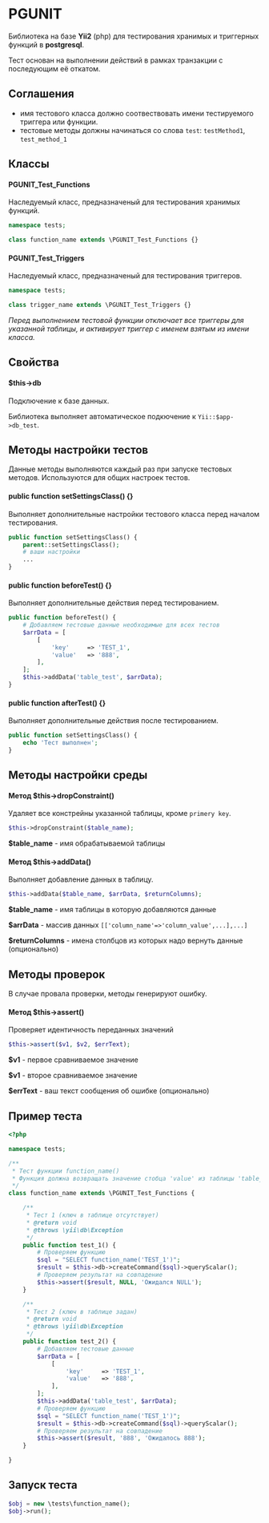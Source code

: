 # PGUNIT

Библиотека на базе **Yii2** (php) для тестирования хранимых и триггерных функций в **postgresql**.

Тест основан на выполнении действий в рамках транзакции с последующим её откатом.



## Соглашения

- имя тестового класса должно соотвествовать имени тестируемого триггера или функции.
- тестовые методы должны начинаться со слова `test`: `testMethod1`, `test_method_1`



## Классы

#### PGUNIT_Test_Functions

Наследуемый класс, предназначеный для тестирования хранимых функций.

```PHP
namespace tests;

class function_name extends \PGUNIT_Test_Functions {}
```



#### PGUNIT_Test_Triggers

Наследуемый класс, предназначеный для тестирования триггеров.

```PHP
namespace tests;

class trigger_name extends \PGUNIT_Test_Triggers {}
```

*Перед выполнением тестовой функции отключает все триггеры для указанной таблицы, и активирует триггер с именем взятым из имени класса.*



## Свойства

#### $this->db

Подключение к базе данных.

Библиотека выполняет автоматическое подкючение к ```Yii::$app->db_test```.


## Методы настройки тестов

Данные методы выполняются каждый раз при запуске тестовых методов. Используются для общих настроек тестов.



#### public function setSettingsClass() {}

Выполняет дополнительные настройки тестового класса перед началом тестирования.

```PHP
public function setSettingsClass() {
    parent::setSettingsClass();
    # ваши настройки
    ...
}
```



#### public function beforeTest() {}

Выполняет дополнительные действия перед тестированием.

```PHP
public function beforeTest() {
    # Добавляем тестовые данные необходимые для всех тестов
    $arrData = [
        [
            'key'     => 'TEST_1',
            'value'   => '888',
        ],
    ];
    $this->addData('table_test', $arrData);
}
```



#### public function afterTest() {}

Выполняет дополнительные действия после тестированием.

```PHP
public function setSettingsClass() {
    echo 'Тест выполнен';
}
```



## Методы настройки среды



#### Метод $this->dropConstraint()

Удаляет все констрейны указанной таблицы, кроме `primery key`.

```PHP
$this->dropConstraint($table_name);
```

**$table_name** - имя обрабатываемой таблицы



#### Метод $this->addData()

Выполняет добавление данных в таблицу.

```PHP
$this->addData($table_name, $arrData, $returnColumns);
```

**$table_name** - имя таблицы в которую добавляются данные

**$arrData** - массив данных `[['column_name'=>'column_value',...],...]`

**$returnColumns** - имена столбцов из которых надо вернуть данные (опционально)



## Методы проверок

В случае провала проверки, методы генерируют ошибку.



#### Метод $this->assert()

Проверяет идентичность переданных значений

```PHP
$this->assert($v1, $v2, $errText);
```

**$v1** - первое сравниваемое значение

**$v1** - второе сравниваемое значение

**$errText** - ваш текст сообщения об ошибке (опционально)



## Пример теста

```PHP
<?php

namespace tests;

/**
 * Тест функции function_name()
 * Функция должна возвращать значение стобца 'value' из таблицы 'table_test' по ключу 'key', либо NULL
 */
class function_name extends \PGUNIT_Test_Functions {

    /**
     * Тест 1 (ключ в таблице отсутствует)
     * @return void
     * @throws \yii\db\Exception
     */
    public function test_1() {
        # Проверяем функцию
        $sql = "SELECT function_name('TEST_1')";
        $result = $this->db->createCommand($sql)->queryScalar();
        # Проверяем результат на совпадение
        $this->assert($result, NULL, 'Ожидался NULL');
    }

    /**
     * Тест 2 (ключ в таблице задан)
     * @return void
     * @throws \yii\db\Exception
     */
    public function test_2() {
        # Добавляем тестовые данные
        $arrData = [
            [
                'key'     => 'TEST_1',
                'value'   => '888',
            ],
        ];
        $this->addData('table_test', $arrData);
        # Проверяем функцию
        $sql = "SELECT function_name('TEST_1')";
        $result = $this->db->createCommand($sql)->queryScalar();
        # Проверяем результат на совпадение
        $this->assert($result, '888', 'Ожидалось 888');
    }

}

```



## Запуск теста

```PHP
$obj = new \tests\function_name();
$obj->run();
```
